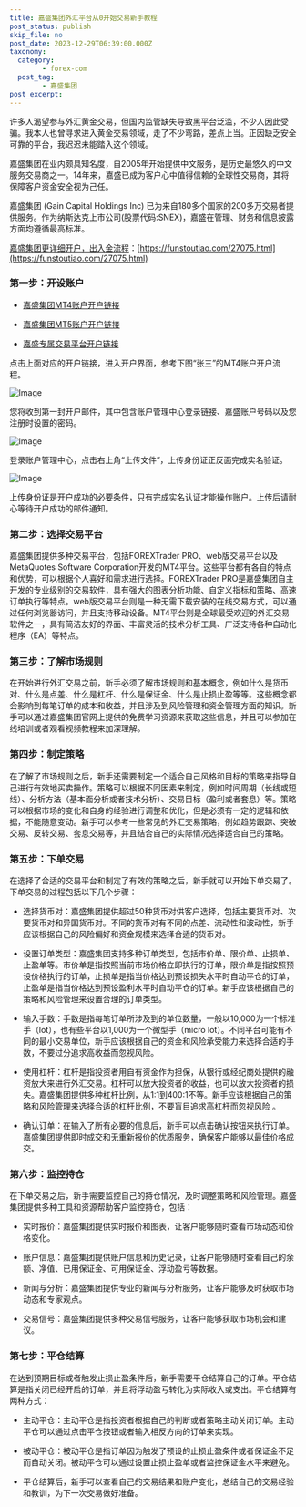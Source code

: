 ```yaml
---
title: 嘉盛集团外汇平台从0开始交易新手教程
post_status: publish
skip_file: no
post_date: 2023-12-29T06:39:00.000Z
taxonomy:
  category:
        - forex-com
  post_tag:
        - 嘉盛集团
post_excerpt: 
---
```

许多人渴望参与外汇黄金交易，但国内监管缺失导致黑平台泛滥，不少人因此受骗。我本人也曾寻求进入黄金交易领域，走了不少弯路，差点上当。正因缺乏安全可靠的平台，我迟迟未能踏入这个领域。

嘉盛集团在业内颇具知名度，自2005年开始提供中文服务，是历史最悠久的中文服务交易商之一。14年来，嘉盛已成为客户心中值得信赖的全球性交易商，其将保障客户资金安全视为己任。

嘉盛集团 (Gain Capital Holdings Inc) 已为来自180多个国家的200多万交易者提供服务。作为纳斯达克上市公司(股票代码:SNEX)，嘉盛在管理、财务和信息披露方面均遵循最高标准。

[嘉盛集团更详细开户，出入金流程](https://funstoutiao.com/27075.html)：[https://funstoutiao.com/27075.html](https://funstoutiao.com/27075.html)

### 第一步：开设账户

* [嘉盛集团MT4账户开户链接](https://s.ssgg.net/jsmt4)

* [嘉盛集团MT5账户开户链接](https://s.ssgg.net/jsmt5)

* [嘉盛专属交易平台开户链接](https://s.ssgg.net/js)

点击上面对应的开户链接，进入开户界面，参考下图“张三”的MT4账户开户流程。

![Image](https://prod-files-secure.s3.us-west-2.amazonaws.com/39ed1227-6d7d-4570-be36-9ccd4a2c4241/7a167aea-686b-400d-af59-4e18eb607a40/640.png?X-Amz-Algorithm=AWS4-HMAC-SHA256&X-Amz-Content-Sha256=UNSIGNED-PAYLOAD&X-Amz-Credential=ASIAZI2LB466XL2Y2CRD%2F20250615%2Fus-west-2%2Fs3%2Faws4_request&X-Amz-Date=20250615T221308Z&X-Amz-Expires=3600&X-Amz-Security-Token=IQoJb3JpZ2luX2VjEGMaCXVzLXdlc3QtMiJGMEQCIDkuqfByrj3SRD2emRU81g%2BdkjLVr%2F3XA4T1hNSwhImpAiBoi6gdSNyedyYQSGAl%2BnFqMN1luu6ZZFpgKhgUhYJrKSr%2FAwhMEAAaDDYzNzQyMzE4MzgwNSIMblZX26mfgAKzzC9eKtwDBW3kMy0feoe%2FUUiCXO0QuJ12l85hfQ1Jdglrpo%2FmAWQ7%2BaCe6IbAUbyOYEoW7wp87Jf0aJs5335ZXVeWT5en%2BgL%2BRWbEn56UDUlIkZYGiFpettWuVguHQVO%2Fz8jokbvYIO07dvBFqZvjWFmEDJ9BMqShN38QjrOrc2Z3%2BvKRU9D4WwyDSdMpQHsyHfatqwDbckRhmkJZ9i05FW0xCidqiNVUXOkVjBW4I0nXCngugNqOrqKHvSvhS6imyYmmeRZBgoczwRDQMhec7ivdqnDQwLXqweBv8bYRgfSIh25fX%2FX2kNCxqy2CHKG6zL1SrmMdItZqSbsHoV5mQJwZ511M%2FYDBwK0%2FjYyfjICnJtIjicCoejduTPHT%2BBYjsKI4b%2Bnc1Mi8De0UEc%2B98Re8hxbvQGoYuzdtFJAYS1LWfAJbqeJbDeQ0FFSprhmI4mNa8dpWz6dDcfB7QbCVeJazxSD9FmRXms9kitEoayhVwIgbcR8WxdN73%2BDOdOIFBpwqCFrpligvXd9TckvyOUOg4KW8bc8%2BwBL8P%2FRelp1encKdxchnQULxJdURmCjSwOjLmURwVxETkJIt6p1KSpWljyW2PklTvu3E493VJ8pwISWp%2BgOISyBnZvkGD4exEEwwy7G8wgY6pgH4NuqmE6dxmObLxXGM84xmqcM9m4JmmW1Zsl%2F1irdbJcPGpXoZOLcnUP%2Bhdq1S9iQd6OMD1x%2FcsvmJaiow4FRdckvD87oiGPtlkq2r1xeeRJS%2BrqF4IDJZRM2NfnsyktMAog9fow%2FxiCsGsBBZfJs2LyF6x%2Fk9RR%2F1qvv1iR33EffbhhlkpNXm%2FlZDJkO82l%2FYq1bdnPnIZq2GJJ7X7cEkEOzchUtb&X-Amz-Signature=86e4da08a1d53dbf1362f84ae8ba0eb97f9e7269a0fdaa1b1cd96f85e309ce3b&X-Amz-SignedHeaders=host&x-amz-checksum-mode=ENABLED&x-id=GetObject)

您将收到第一封开户邮件，其中包含账户管理中心登录链接、嘉盛账户号码以及您注册时设置的密码。

![Image](https://prod-files-secure.s3.us-west-2.amazonaws.com/39ed1227-6d7d-4570-be36-9ccd4a2c4241/eaa1c6b3-2877-4284-a0e1-530e222c27fb/image.png?X-Amz-Algorithm=AWS4-HMAC-SHA256&X-Amz-Content-Sha256=UNSIGNED-PAYLOAD&X-Amz-Credential=ASIAZI2LB466XL2Y2CRD%2F20250615%2Fus-west-2%2Fs3%2Faws4_request&X-Amz-Date=20250615T221308Z&X-Amz-Expires=3600&X-Amz-Security-Token=IQoJb3JpZ2luX2VjEGMaCXVzLXdlc3QtMiJGMEQCIDkuqfByrj3SRD2emRU81g%2BdkjLVr%2F3XA4T1hNSwhImpAiBoi6gdSNyedyYQSGAl%2BnFqMN1luu6ZZFpgKhgUhYJrKSr%2FAwhMEAAaDDYzNzQyMzE4MzgwNSIMblZX26mfgAKzzC9eKtwDBW3kMy0feoe%2FUUiCXO0QuJ12l85hfQ1Jdglrpo%2FmAWQ7%2BaCe6IbAUbyOYEoW7wp87Jf0aJs5335ZXVeWT5en%2BgL%2BRWbEn56UDUlIkZYGiFpettWuVguHQVO%2Fz8jokbvYIO07dvBFqZvjWFmEDJ9BMqShN38QjrOrc2Z3%2BvKRU9D4WwyDSdMpQHsyHfatqwDbckRhmkJZ9i05FW0xCidqiNVUXOkVjBW4I0nXCngugNqOrqKHvSvhS6imyYmmeRZBgoczwRDQMhec7ivdqnDQwLXqweBv8bYRgfSIh25fX%2FX2kNCxqy2CHKG6zL1SrmMdItZqSbsHoV5mQJwZ511M%2FYDBwK0%2FjYyfjICnJtIjicCoejduTPHT%2BBYjsKI4b%2Bnc1Mi8De0UEc%2B98Re8hxbvQGoYuzdtFJAYS1LWfAJbqeJbDeQ0FFSprhmI4mNa8dpWz6dDcfB7QbCVeJazxSD9FmRXms9kitEoayhVwIgbcR8WxdN73%2BDOdOIFBpwqCFrpligvXd9TckvyOUOg4KW8bc8%2BwBL8P%2FRelp1encKdxchnQULxJdURmCjSwOjLmURwVxETkJIt6p1KSpWljyW2PklTvu3E493VJ8pwISWp%2BgOISyBnZvkGD4exEEwwy7G8wgY6pgH4NuqmE6dxmObLxXGM84xmqcM9m4JmmW1Zsl%2F1irdbJcPGpXoZOLcnUP%2Bhdq1S9iQd6OMD1x%2FcsvmJaiow4FRdckvD87oiGPtlkq2r1xeeRJS%2BrqF4IDJZRM2NfnsyktMAog9fow%2FxiCsGsBBZfJs2LyF6x%2Fk9RR%2F1qvv1iR33EffbhhlkpNXm%2FlZDJkO82l%2FYq1bdnPnIZq2GJJ7X7cEkEOzchUtb&X-Amz-Signature=9682b11faccc3b7d2da40272bde115c48aafc2264929860fb4a63e7780d65191&X-Amz-SignedHeaders=host&x-amz-checksum-mode=ENABLED&x-id=GetObject)

登录账户管理中心，点击右上角“上传文件”，上传身份证正反面完成实名验证。

![Image](https://prod-files-secure.s3.us-west-2.amazonaws.com/39ed1227-6d7d-4570-be36-9ccd4a2c4241/54090639-09fc-46b4-a135-e0289f707147/image.png?X-Amz-Algorithm=AWS4-HMAC-SHA256&X-Amz-Content-Sha256=UNSIGNED-PAYLOAD&X-Amz-Credential=ASIAZI2LB466XL2Y2CRD%2F20250615%2Fus-west-2%2Fs3%2Faws4_request&X-Amz-Date=20250615T221308Z&X-Amz-Expires=3600&X-Amz-Security-Token=IQoJb3JpZ2luX2VjEGMaCXVzLXdlc3QtMiJGMEQCIDkuqfByrj3SRD2emRU81g%2BdkjLVr%2F3XA4T1hNSwhImpAiBoi6gdSNyedyYQSGAl%2BnFqMN1luu6ZZFpgKhgUhYJrKSr%2FAwhMEAAaDDYzNzQyMzE4MzgwNSIMblZX26mfgAKzzC9eKtwDBW3kMy0feoe%2FUUiCXO0QuJ12l85hfQ1Jdglrpo%2FmAWQ7%2BaCe6IbAUbyOYEoW7wp87Jf0aJs5335ZXVeWT5en%2BgL%2BRWbEn56UDUlIkZYGiFpettWuVguHQVO%2Fz8jokbvYIO07dvBFqZvjWFmEDJ9BMqShN38QjrOrc2Z3%2BvKRU9D4WwyDSdMpQHsyHfatqwDbckRhmkJZ9i05FW0xCidqiNVUXOkVjBW4I0nXCngugNqOrqKHvSvhS6imyYmmeRZBgoczwRDQMhec7ivdqnDQwLXqweBv8bYRgfSIh25fX%2FX2kNCxqy2CHKG6zL1SrmMdItZqSbsHoV5mQJwZ511M%2FYDBwK0%2FjYyfjICnJtIjicCoejduTPHT%2BBYjsKI4b%2Bnc1Mi8De0UEc%2B98Re8hxbvQGoYuzdtFJAYS1LWfAJbqeJbDeQ0FFSprhmI4mNa8dpWz6dDcfB7QbCVeJazxSD9FmRXms9kitEoayhVwIgbcR8WxdN73%2BDOdOIFBpwqCFrpligvXd9TckvyOUOg4KW8bc8%2BwBL8P%2FRelp1encKdxchnQULxJdURmCjSwOjLmURwVxETkJIt6p1KSpWljyW2PklTvu3E493VJ8pwISWp%2BgOISyBnZvkGD4exEEwwy7G8wgY6pgH4NuqmE6dxmObLxXGM84xmqcM9m4JmmW1Zsl%2F1irdbJcPGpXoZOLcnUP%2Bhdq1S9iQd6OMD1x%2FcsvmJaiow4FRdckvD87oiGPtlkq2r1xeeRJS%2BrqF4IDJZRM2NfnsyktMAog9fow%2FxiCsGsBBZfJs2LyF6x%2Fk9RR%2F1qvv1iR33EffbhhlkpNXm%2FlZDJkO82l%2FYq1bdnPnIZq2GJJ7X7cEkEOzchUtb&X-Amz-Signature=5110cd88e4fa374facc0987a4a51949e6e28dd36af6d6950be0b1a3a5cccc5cc&X-Amz-SignedHeaders=host&x-amz-checksum-mode=ENABLED&x-id=GetObject)

上传身份证是开户成功的必要条件，只有完成实名认证才能操作账户。上传后请耐心等待开户成功的邮件通知。

### 第二步：选择交易平台

嘉盛集团提供多种交易平台，包括FOREXTrader PRO、web版交易平台以及MetaQuotes Software Corporation开发的MT4平台。这些平台都有各自的特点和优势，可以根据个人喜好和需求进行选择。FOREXTrader PRO是嘉盛集团自主开发的专业级别的交易软件，具有强大的图表分析功能、自定义指标和策略、高速订单执行等特点。web版交易平台则是一种无需下载安装的在线交易方式，可以通过任何浏览器访问，并且支持移动设备。MT4平台则是全球最受欢迎的外汇交易软件之一，具有简洁友好的界面、丰富灵活的技术分析工具、广泛支持各种自动化程序（EA）等特点。

### 第三步：了解市场规则

在开始进行外汇交易之前，新手必须了解市场规则和基本概念，例如什么是货币对、什么是点差、什么是杠杆、什么是保证金、什么是止损止盈等等。这些概念都会影响到每笔订单的成本和收益，并且涉及到风险管理和资金管理方面的知识。新手可以通过嘉盛集团官网上提供的免费学习资源来获取这些信息，并且可以参加在线培训或者观看视频教程来加深理解。

### 第四步：制定策略

在了解了市场规则之后，新手还需要制定一个适合自己风格和目标的策略来指导自己进行有效地买卖操作。策略可以根据不同因素来制定，例如时间周期（长线或短线）、分析方法（基本面分析或者技术分析）、交易目标（盈利或者套息）等。策略可以根据市场的变化和自身的经验进行调整和优化，但是必须有一定的逻辑和依据，不能随意变动。新手可以参考一些常见的外汇交易策略，例如趋势跟踪、突破交易、反转交易、套息交易等，并且结合自己的实际情况选择适合自己的策略。

### 第五步：下单交易

在选择了合适的交易平台和制定了有效的策略之后，新手就可以开始下单交易了。下单交易的过程包括以下几个步骤：

* 选择货币对：嘉盛集团提供超过50种货币对供客户选择，包括主要货币对、次要货币对和异国货币对。不同的货币对有不同的点差、流动性和波动性，新手应该根据自己的风险偏好和资金规模来选择合适的货币对。

* 设置订单类型：嘉盛集团支持多种订单类型，包括市价单、限价单、止损单、止盈单等。市价单是指按照当前市场价格立即执行的订单，限价单是指按照预设价格执行的订单，止损单是指当价格达到预设损失水平时自动平仓的订单，止盈单是指当价格达到预设盈利水平时自动平仓的订单。新手应该根据自己的策略和风险管理来设置合理的订单类型。

* 输入手数：手数是指每笔订单所涉及到的单位数量，一般以10,000为一个标准手（lot），也有些平台以1,000为一个微型手（micro lot）。不同平台可能有不同的最小交易单位，新手应该根据自己的资金和风险承受能力来选择合适的手数，不要过分追求高收益而忽视风险。

* 使用杠杆：杠杆是指投资者用自有资金作为担保，从银行或经纪商处提供的融资放大来进行外汇交易。杠杆可以放大投资者的收益，也可以放大投资者的损失。嘉盛集团提供多种杠杆比例，从1:1到400:1不等。新手应该根据自己的策略和风险管理来选择合适的杠杆比例，不要盲目追求高杠杆而忽视风险 。

* 确认订单：在输入了所有必要的信息后，新手可以点击确认按钮来执行订单。嘉盛集团提供即时成交和无重新报价的优质服务，确保客户能够以最佳价格成交。

### 第六步：监控持仓

在下单交易之后，新手需要监控自己的持仓情况，及时调整策略和风险管理。嘉盛集团提供多种工具和资源帮助客户监控持仓，包括：

* 实时报价：嘉盛集团提供实时报价和图表，让客户能够随时查看市场动态和价格变化。

* 账户信息：嘉盛集团提供账户信息和历史记录，让客户能够随时查看自己的余额、净值、已用保证金、可用保证金、浮动盈亏等数据。

* 新闻与分析：嘉盛集团提供专业的新闻与分析服务，让客户能够及时获取市场动态和专家观点。

* 交易信号：嘉盛集团提供多种交易信号服务，让客户能够获取市场机会和建议。

### 第七步：平仓结算

在达到预期目标或者触发止损止盈条件后，新手需要平仓结算自己的订单。平仓结算是指关闭已经开启的订单，并且将浮动盈亏转化为实际收入或支出。平仓结算有两种方式：

* 主动平仓：主动平仓是指投资者根据自己的判断或者策略主动关闭订单。主动平仓可以通过点击平仓按钮或者输入相反方向的订单来实现。

* 被动平仓：被动平仓是指订单因为触发了预设的止损止盈条件或者保证金不足而自动关闭。被动平仓可以通过设置止损止盈单或者监控保证金水平来避免。

* 平仓结算后，新手可以查看自己的交易结果和账户变化，总结自己的交易经验和教训，为下一次交易做好准备。